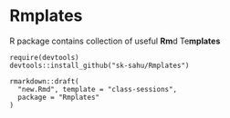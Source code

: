 # Rmplates

R package contains collection of useful **Rm**d Te**mplates**

```
require(devtools)
devtools::install_github("sk-sahu/Rmplates")
```

```
rmarkdown::draft(
  "new.Rmd", template = "class-sessions",
  package = "Rmplates"
)
```
